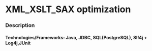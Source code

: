 # XML_XSLT_SAX optimization   

### Description

#### Technologies/Frameworks: Java, JDBC, SQL(PostgreSQL), Slf4j + Log4j,JUnit
